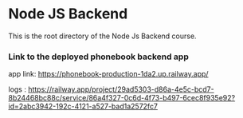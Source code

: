 # Node JS Backend

This is the root directory of the Node Js Backend course.

### Link to the deployed phonebook backend app

app link: https://phonebook-production-1da2.up.railway.app/

logs : https://railway.app/project/29ad5303-d86a-4e5c-bcd7-8b24468bc88c/service/86a4f327-0c6d-4f73-b497-6cec8f935e92?id=2abc3942-192c-4121-a527-bad1a2572fc7
